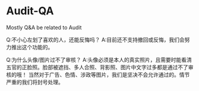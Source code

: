 # Audit-QA
Mostly Q&amp;A be related to Audit

Q:不小心左划了喜欢的人，还能反悔吗？
A:目前还不支持撤回或反悔，我们会努力推出这个功能的。

Q:为什么头像/图片过不了审核？
A:头像必须是本人的真实照片，且需要时能看清五官的正脸照。脸部被遮挡、多人合照、背影照、图片中文字过多都是通过不了审核的哦！ 当然对于广告、色情、涉政等图片，我们是坚决不会允许通过的。情节严重的我们将封号处理。
